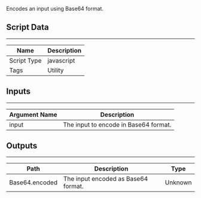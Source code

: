 Encodes an input using Base64 format.

## Script Data

---

| **Name** | **Description** |
| --- | --- |
| Script Type | javascript |
| Tags | Utility |


## Inputs

---

| **Argument Name** | **Description** |
| --- | --- |
| input | The input to encode in Base64 format. |

## Outputs

---

| **Path** | **Description** | **Type** |
| --- | --- | --- |
| Base64.encoded | The input encoded as Base64 format. | Unknown |
